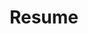 ---
layout: default
permalink: /cv/resume.pdf
title: Resume
nav: true
nav_order: 4
redirect_to: /assets/pdf/resume.pdf
---